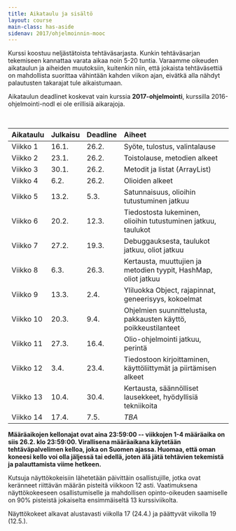 ```yaml
---
title: Aikataulu ja sisältö
layout: course
main-class: has-aside
sidenav: 2017/ohjelmoinnin-mooc
---
```


Kurssi koostuu neljästätoista tehtäväsarjasta.
Kunkin tehtäväsarjan tekemiseen kannattaa varata aikaa noin 5-20 tuntia.
Varaamme oikeuden aikataulun ja aiheiden muutoksiin, kuitenkin niin, että jokaista tehtäväsettiä on mahdollista suorittaa vähintään kahden viikon ajan, eivätkä alla nähdyt palautusten takarajat tule aikaistumaan.

Aikataulun deadlinet koskevat vain kurssia **2017-ohjelmointi**, kurssilla 2016-ohjelmointi-nodl ei ole erillisiä aikarajoja.
 
&nbsp;

Aikataulu   | Julkaisu  | Deadline  | Aiheet
:---------  |:--------- |:--------  |:-------
Viikko 1    | 16.1.     | 26.2.     |  Syöte, tulostus, valintalause
Viikko 2    | 23.1.     | 26.2.     |  Toistolause, metodien alkeet
Viikko 3    | 30.1.     | 26.2.     |  Metodit ja listat (ArrayList)
Viikko 4    | 6.2.      | 26.2.     |  Olioiden alkeet
Viikko 5    | 13.2.     | 5.3.      |  Satunnaisuus, olioihin tutustuminen jatkuu
Viikko 6    | 20.2.     | 12.3.     |  Tiedostosta lukeminen, olioihin tutustuminen jatkuu, taulukot
Viikko 7    | 27.2.     | 19.3.     |  Debuggauksesta, taulukot jatkuu, oliot jatkuu
Viikko 8    | 6.3.      | 26.3.     |  Kertausta, muuttujien ja metodien tyypit, HashMap, oliot jatkuu
Viikko 9    | 13.3.     | 2.4.      |  Yliluokka Object, rajapinnat, geneerisyys, kokoelmat
Viikko 10   | 20.3.     | 9.4.     |  Ohjelmien suunnittelusta, pakkausten käyttö, poikkeustilanteet
Viikko 11   | 27.3.     | 16.4.     |  Olio-ohjelmointi jatkuu, perintä
Viikko 12   | 3.4.      | 23.4.     |  Tiedostoon kirjoittaminen, käyttöliittymät ja piirtämisen alkeet
Viikko 13   | 10.4.     | 30.4.      |  Kertausta, säännölliset lausekkeet, hyödyllisiä tekniikoita
Viikko 14   | 17.4.     | 7.5.       |  *TBA*

**Määräaikojen kellonajat ovat aina 23:59:00 -- viikkojen 1-4 määräaika on siis 26.2. klo 23:59:00. Virallisena määräaikana käytetään tehtäväpalvelimen kelloa, joka on Suomen ajassa. Huomaa, että oman koneesi kello voi olla jäljessä tai edellä, joten älä jätä tehtävien tekemistä ja palauttamista viime hetkeen.**

Kutsuja näyttökokeisiin lähetetään päivittäin osallistujille, jotka ovat keränneet riittävän määrän pisteitä viikkoon 12 asti. Vaatimuksena näyttökokeeseen osallistumiselle ja mahdollisen opinto-oikeuden saamiselle on 90% pisteistä jokaiselta ensimmäiseltä 13 kurssiviikolta.

Näyttökokeet alkavat alustavasti viikolla 17 (24.4.) ja päättyvät viikolla 19 (12.5.).
